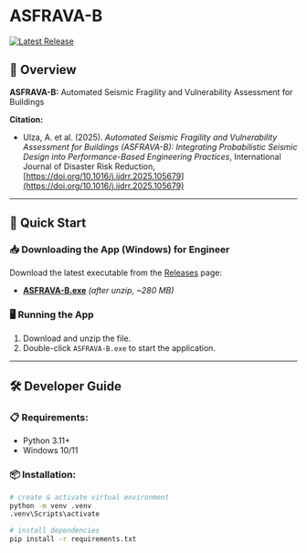 # ASFRAVA-B
[![Latest Release](https://img.shields.io/github/v/release/adrianulza/ASFRAVA-B?label=Download%20Latest&sort=semver)](https://github.com/adrianulza/ASFRAVA-B/releases/latest)

## 📖 Overview
**ASFRAVA-B:** Automated Seismic Fragility and Vulnerability Assessment for Buildings

**Citation:**
- Ulza, A. et al. (2025). *Automated Seismic Fragility and Vulnerability Assessment for Buildings (ASFRAVA-B): Integrating Probabilistic Seismic Design into Performance-Based Engineering Practices*, International Journal of Disaster Risk Reduction, [https://doi.org/10.1016/j.ijdrr.2025.105679](https://doi.org/10.1016/j.ijdrr.2025.105679)

---

## 🚀 Quick Start

### 📥 Downloading the App (Windows) for Engineer

Download the latest executable from the [Releases](https://github.com/adrianulza/ASFRAVA-B/releases/latest) page:

- **[ASFRAVA-B.exe](https://github.com/adrianulza/ASFRAVA-B/releases/download/v.1.0.0/ASFRAVA-B.zip)** *(after unzip, ~280 MB)*

### 🖥️ Running the App
1. Download and unzip the file.
2. Double-click `ASFRAVA-B.exe` to start the application.

---

## 🛠️ Developer Guide

### 📋 Requirements:
- Python 3.11+
- Windows 10/11

### 📦 Installation:
```bash
# create & activate virtual environment
python -m venv .venv
.venv\Scripts\activate

# install dependencies
pip install -r requirements.txt
